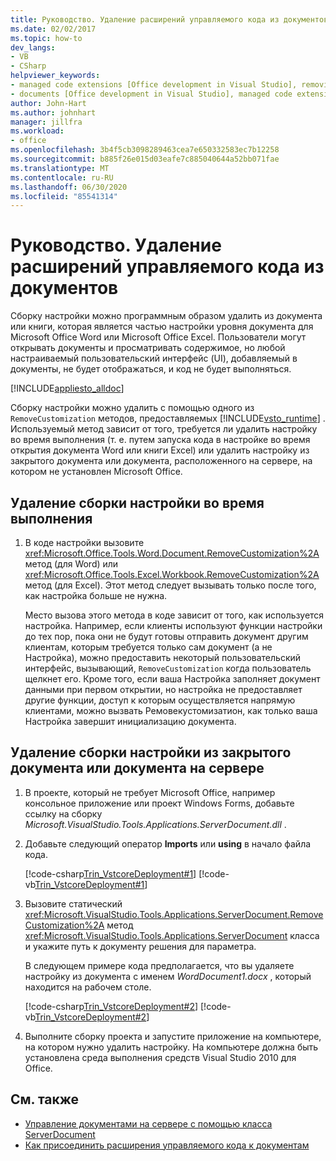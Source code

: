 ```yaml
---
title: Руководство. Удаление расширений управляемого кода из документов
ms.date: 02/02/2017
ms.topic: how-to
dev_langs:
- VB
- CSharp
helpviewer_keywords:
- managed code extensions [Office development in Visual Studio], removing
- documents [Office development in Visual Studio], managed code extensions
author: John-Hart
ms.author: johnhart
manager: jillfra
ms.workload:
- office
ms.openlocfilehash: 3b4f5cb3098289463cea7e650332583ec7b12258
ms.sourcegitcommit: b885f26e015d03eafe7c885040644a52bb071fae
ms.translationtype: MT
ms.contentlocale: ru-RU
ms.lasthandoff: 06/30/2020
ms.locfileid: "85541314"
---
```

# <a name="how-to-remove-managed-code-extensions-from-documents"></a>Руководство. Удаление расширений управляемого кода из документов
  Сборку настройки можно программным образом удалить из документа или книги, которая является частью настройки уровня документа для Microsoft Office Word или Microsoft Office Excel. Пользователи могут открывать документы и просматривать содержимое, но любой настраиваемый пользовательский интерфейс (UI), добавляемый в документы, не будет отображаться, и код не будет выполняться.

 [!INCLUDE[appliesto_alldoc](../vsto/includes/appliesto-alldoc-md.md)]

 Сборку настройки можно удалить с помощью одного из `RemoveCustomization` методов, предоставляемых [!INCLUDE[vsto_runtime](../vsto/includes/vsto-runtime-md.md)] . Используемый метод зависит от того, требуется ли удалить настройку во время выполнения (т. е. путем запуска кода в настройке во время открытия документа Word или книги Excel) или удалить настройку из закрытого документа или документа, расположенного на сервере, на котором не установлен Microsoft Office.

## <a name="to-remove-the-customization-assembly-at-run-time"></a>Удаление сборки настройки во время выполнения

1. В коде настройки вызовите <xref:Microsoft.Office.Tools.Word.Document.RemoveCustomization%2A> метод (для Word) или <xref:Microsoft.Office.Tools.Excel.Workbook.RemoveCustomization%2A> метод (для Excel). Этот метод следует вызывать только после того, как настройка больше не нужна.

     Место вызова этого метода в коде зависит от того, как используется настройка. Например, если клиенты используют функции настройки до тех пор, пока они не будут готовы отправить документ другим клиентам, которым требуется только сам документ (а не Настройка), можно предоставить некоторый пользовательский интерфейс, вызывающий, `RemoveCustomization` когда пользователь щелкнет его. Кроме того, если ваша Настройка заполняет документ данными при первом открытии, но настройка не предоставляет другие функции, доступ к которым осуществляется напрямую клиентами, можно вызвать Ремовекустомизатион, как только ваша Настройка завершит инициализацию документа.

## <a name="to-remove-the-customization-assembly-from-a-closed-document-or-a-document-on-a-server"></a>Удаление сборки настройки из закрытого документа или документа на сервере

1. В проекте, который не требует Microsoft Office, например консольное приложение или проект Windows Forms, добавьте ссылку на сборку *Microsoft.VisualStudio.Tools.Applications.ServerDocument.dll* .

2. Добавьте следующий оператор **Imports** или **using** в начало файла кода.

     [!code-csharp[Trin_VstcoreDeployment#1](../vsto/codesnippet/CSharp/Trin_VstcoreDeploymentCS/Program.cs#1)]
     [!code-vb[Trin_VstcoreDeployment#1](../vsto/codesnippet/VisualBasic/Trin_VstcoreDeploymentVB/Program.vb#1)]

3. Вызовите статический <xref:Microsoft.VisualStudio.Tools.Applications.ServerDocument.RemoveCustomization%2A> метод <xref:Microsoft.VisualStudio.Tools.Applications.ServerDocument> класса и укажите путь к документу решения для параметра.

     В следующем примере кода предполагается, что вы удаляете настройку из документа с именем *WordDocument1.docx* , который находится на рабочем столе.

     [!code-csharp[Trin_VstcoreDeployment#2](../vsto/codesnippet/CSharp/Trin_VstcoreDeploymentCS/Program.cs#2)]
     [!code-vb[Trin_VstcoreDeployment#2](../vsto/codesnippet/VisualBasic/Trin_VstcoreDeploymentVB/Program.vb#2)]

4. Выполните сборку проекта и запустите приложение на компьютере, на котором нужно удалить настройку. На компьютере должна быть установлена среда выполнения средств Visual Studio 2010 для Office.

## <a name="see-also"></a>См. также
- [Управление документами на сервере с помощью класса ServerDocument](../vsto/managing-documents-on-a-server-by-using-the-serverdocument-class.md)
- [Как присоединить расширения управляемого кода к документам](../vsto/how-to-attach-managed-code-extensions-to-documents.md)
